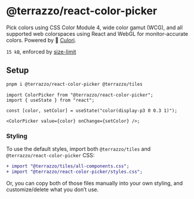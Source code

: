 # @terrazzo/react-color-picker

Pick colors using CSS Color Module 4, wide color gamut (WCG), and all supported web colorspaces using React and WebGL for monitor-accurate colors. Powered by 🌈 [Culori](https://culorijs.org/).

`15 kB`, enforced by [size-limit](https://www.npmjs.com/package/size-limit)

## Setup

```sh
pnpm i @terrazzo/react-color-picker @terrazzo/tiles
```

```tsx
import ColorPicker from "@terrazzo/react-color-picker";
import { useState } from "react";

const [color, setColor] = useState("color(display-p3 0 0.3 1)");

<ColorPicker value={color} onChange={setColor} />;
```

### Styling

To use the default styles, import both `@terrazzo/tiles` and `@terrazzo/react-color-picker` CSS:

```diff
+ import "@terrazzo/tiles/all-components.css";
+ import "@terrazzo/react-color-picker/styles.css";
```

Or, you can copy both of those files manually into your own styling, and customize/delete what you don’t use.
